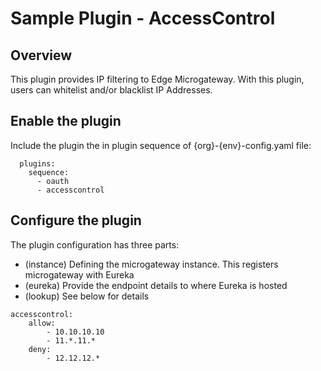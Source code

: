 # Sample Plugin - AccessControl

## Overview
This plugin provides IP filtering to Edge Microgateway. With this plugin, users can whitelist and/or blacklist IP Addresses.

## Enable the plugin
Include the plugin the in plugin sequence of {org}-{env}-config.yaml file:
```
  plugins:
    sequence:
      - oauth
      - accesscontrol
```

## Configure the plugin
The plugin configuration has three parts:
* (instance) Defining the microgateway instance. This registers microgateway with Eureka
* (eureka) Provide the endpoint details to where Eureka is hosted
* (lookup) See below for details
```
accesscontrol:
	allow:
	    - 10.10.10.10
	    - 11.*.11.*
	deny:
	    - 12.12.12.*
```
